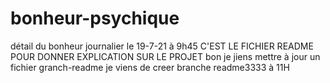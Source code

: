 # bonheur-psychique
détail du bonheur journalier le 19-7-21 à 9h45
C'EST LE FICHIER README POUR DONNER EXPLICATION SUR LE PROJET
bon je jiens mettre à jour un fichier granch-readme
je viens de creer branche readme3333  à 11H
